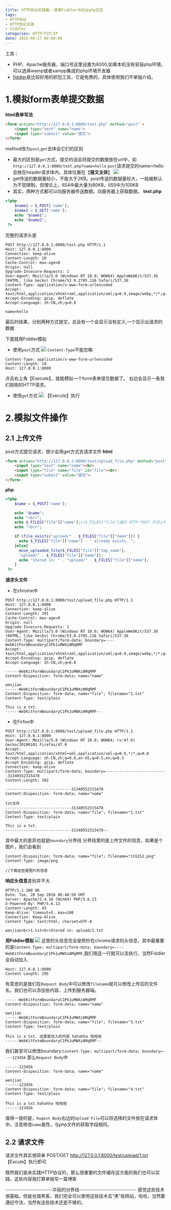 ```yaml
---
title: HTTP协议实践篇--使用Fiddler与后台php交互
tags: 
- HTTP协议
- HTTP协议实践
- Fiddler
categories: HTTP/TCP/IP
date: 2016-09-27 00:00:00
---
```


工具：
- PHP、Apache服务器，端口号这里设置为8000,如果本机没有安装php环境，可以选择wamp或者xampp集成的php环境开发器
- [fiddler](http://www.telerik.com/fiddler)是比较好用的抓包工具，它是免费的，具体使用我们不单独介绍。

# 1.模拟form表单提交数据

**html表单写法**

```html
<form action="http://127.0.0.1:8000/test.php" method="post" >
    <input type="text" name="name">
    <input type="submit" value="提交">
</form>
```
method改为`post`,`get`去体会它们的区别
- 最大的区别是`get`方式，提交的话会将提交的数据放在url中，如`http://127.0.0.1:8000/test.php?name=hello`
`post`请求提交的name=hello会放在header请求体内，具体位置在【**报文主体**】
![](https://raw.githubusercontent.com/zrysmt/mdPics/master/HTTP%E5%8D%8F%E8%AE%AE/1/http1.jpg)
- get传送的数据量较小，不能大于2KB。post传送的数据量较大，一般被默认为不受限制。但理论上，IIS4中最大量为80KB，IIS5中为100KB
- 其实，两种方式都可以向服务器传送数据，向服务器上获取数据。
**test.php**

```php
<?php 
    $name1 = $_POST['name'];
    $name2 = $_GET['name'];
    echo "$name1";
    echo "$name2";
 ?>
```
完整的请求头是

```
POST http://127.0.0.1:8000/test.php HTTP/1.1
Host: 127.0.0.1:8000
Connection: keep-alive
Content-Length: 10
Cache-Control: max-age=0
Origin: null
Upgrade-Insecure-Requests: 1
User-Agent: Mozilla/5.0 (Windows NT 10.0; WOW64) AppleWebKit/537.36 (KHTML, like Gecko) Chrome/53.0.2785.116 Safari/537.36
Content-Type: application/x-www-form-urlencoded
Accept: text/html,application/xhtml+xml,application/xml;q=0.9,image/webp,*/*;q=0.8
Accept-Encoding: gzip, deflate
Accept-Language: zh-CN,zh;q=0.8

name=hello
```
最后的结果，分别两种方式提交，总会有一个会显示没有定义,一个显示出请求的数据

下面就用Fiddler模拟
- 使用`post`方式
![](https://raw.githubusercontent.com/zrysmt/mdPics/master/HTTP%E5%8D%8F%E8%AE%AE/1/http2.jpg)
`Content-Type`不能忽略
```
Content-Type: application/x-www-form-urlencoded
Content-Length: 10
Host: 127.0.0.1:8000
```
点击右上角【Execute】，就能模拟一个form表单提交数据了。
右边会显示一条我们刚刚的HTTP请求。
- 使用`get`方式
![](https://raw.githubusercontent.com/zrysmt/mdPics/master/HTTP%E5%8D%8F%E8%AE%AE/1/http3.jpg)
【Execute】执行

# 2.模拟文件操作
## 2.1 上传文件
post方式提交请求，很少会用get方式去请求文件
**html**

```html
<form action="http://127.0.0.1:8000/test/upload_file.php" method="post" enctype="multipart/form-data">
    <input type="text" name="name"><br>
    <input type="file" name="file" id="file"><br>
    <input type="submit" value="提交">
</form>
```
**php**
```php
<?php 
    $name = $_POST['name'];

    echo "$name";
    echo "<br>";
    echo $_FILES["file"]["name"];//$_FILES["file"]通过 HTTP POST 方式上传到当前脚本的项目的数组。
    echo "<br>";

    if (file_exists("upload/" . $_FILES["file"]["name"])) {
      echo $_FILES["file"]["name"] . " already exists. ";
    }else{
      move_uploaded_file($_FILES["file"]["tmp_name"],
      "upload/" . $_FILES["file"]["name"]);
      echo "Stored in: " . "upload/" . $_FILES["file"]["name"];
    }
 ?>
```
**请求头文件**
- 在chrome中

```
POST http://127.0.0.1:8000/test/upload_file.php HTTP/1.1
Host: 127.0.0.1:8000
Connection: keep-alive
Content-Length: 291
Cache-Control: max-age=0
Origin: null
Upgrade-Insecure-Requests: 1
User-Agent: Mozilla/5.0 (Windows NT 10.0; WOW64) AppleWebKit/537.36 (KHTML, like Gecko) Chrome/53.0.2785.116 Safari/537.36
Content-Type: multipart/form-data; boundary=----WebKitFormBoundaryC1Pk1uMWXzAMqRMF
Accept: text/html,application/xhtml+xml,application/xml;q=0.9,image/webp,*/*;q=0.8
Accept-Encoding: gzip, deflate
Accept-Language: zh-CN,zh;q=0.8

------WebKitFormBoundaryC1Pk1uMWXzAMqRMF
Content-Disposition: form-data; name="name"

wenjian
------WebKitFormBoundaryC1Pk1uMWXzAMqRMF
Content-Disposition: form-data; name="file"; filename="1.txt"
Content-Type: text/plain

This is a txt.
------WebKitFormBoundaryC1Pk1uMWXzAMqRMF--

```
- 在Firfox中

```
POST http://127.0.0.1:8000/test/upload_file.php HTTP/1.1
Host: 127.0.0.1:8000
User-Agent: Mozilla/5.0 (Windows NT 10.0; WOW64; rv:47.0) Gecko/20100101 Firefox/47.0
Accept: text/html,application/xhtml+xml,application/xml;q=0.9,*/*;q=0.8
Accept-Language: zh-CN,zh;q=0.8,en-US;q=0.5,en;q=0.3
Accept-Encoding: gzip, deflate
Connection: keep-alive
Content-Type: multipart/form-data; boundary=---------------------------31340552315478
Content-Length: 302

-----------------------------31340552315478
Content-Disposition: form-data; name="name"

txt文件
-----------------------------31340552315478
Content-Disposition: form-data; name="file"; filename="1.txt"
Content-Type: text/plain

This is a txt.
-----------------------------31340552315478--

```
其中最大的差异也就是`boundary`分界线
分界线里的是上传文件的信息，如果是个图片，我们会看到
```
Content-Disposition: form-data; name="file"; filename="CCGIS2.png"
Content-Type: image/png

//下面这些是图片的信息

```
**响应头信息**差别并不大
```
HTTP/1.1 200 OK
Date: Tue, 20 Sep 2016 06:48:58 GMT
Server: Apache/2.4.16 (Win64) PHP/5.6.13
X-Powered-By: PHP/5.6.13
Content-Length: 43
Keep-Alive: timeout=5, max=100
Connection: Keep-Alive
Content-Type: text/html; charset=UTF-8

wenjian<br>1.txt<br>Stored in: upload/1.txt
```
**用Fiddler模拟**
![](https://raw.githubusercontent.com/zrysmt/mdPics/master/HTTP%E5%8D%8F%E8%AE%AE/1/http4.jpg)
这里的头信息完全是照抄在chrome请求的头信息，其中最重要的是`Content-Type: multipart/form-data; boundary=----WebKitFormBoundaryC1Pk1uMWXzAMqRMF`,我们用这一行就可以去执行，当然Fiddler会自动加入
```
Host: 127.0.0.1:8000
Content-Length: 295
```
有意思的是我们在`Request Body`中可以修改`filename`就可以修改上传后的文件名，我们也可以添加些内容，上传到服务器端。
```
------WebKitFormBoundaryC1Pk1uMWXzAMqRMF
Content-Disposition: form-data; name="name"

wenjian
------WebKitFormBoundaryC1Pk1uMWXzAMqRMF
Content-Disposition: form-data; name="file"; filename="3.txt"
Content-Type: text/plain

This is a txt. 这里是加入的内容 hahahha 哈哈哈
------WebKitFormBoundaryC1Pk1uMWXzAMqRMF--
```
我们甚至可以修改boundary:`Content-Type: multipart/form-data; boundary=----123456`
那么`Request Body`中
```
------123456
Content-Disposition: form-data; name="name"

wenjian
------123456
Content-Disposition: form-data; name="file"; filename="4.txt"
Content-Type: text/plain

This is a txt.hahahha 哈哈哈
------123456
```
值得一提的是，`Ruqest Body`右边的`Upload File`可以将选择的文件放在请求体中。注意修改`name`属性，与php文件的获取字段相同。
## 2.2 请求文件
请求文件其实很简单
POST/GET http://127.0.0.1:8000/test/upload/1.txt
【Excute】执行即可

既然我们是来实践HTTP协议的，那么很重要的文件缓存这方面的我们也可以实践，这些内容我打算单独写一篇博客

-----------------------华丽的分界线----------------------------
感觉这些技术很基础，但是也很黑客，我们完全可以使用这些技术去“黑”些网站，哈哈，当然要遵纪守法，当然有这些技术还是不够的。






